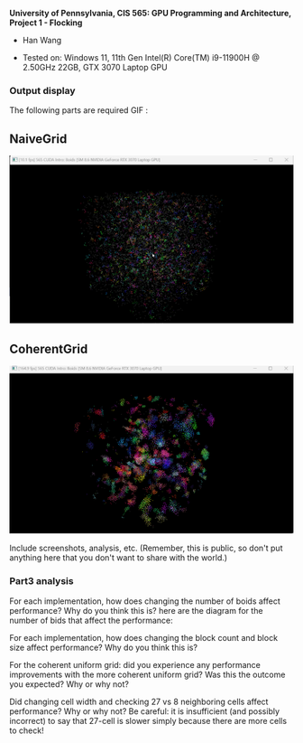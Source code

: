 **University of Pennsylvania, CIS 565: GPU Programming and Architecture,
Project 1 - Flocking**

* Han Wang

* Tested on: Windows 11, 11th Gen Intel(R) Core(TM) i9-11900H @ 2.50GHz  22GB, GTX 3070 Laptop GPU

### Output display
The following parts are required GIF :

## NaiveGrid
![Unlock FPS](images/hw2.gif)

## CoherentGrid
![Unlock FPS](images/hw.gif)

Include screenshots, analysis, etc. (Remember, this is public, so don't put
anything here that you don't want to share with the world.)

### Part3 analysis

For each implementation, how does changing the number of boids affect performance? Why do you think this is?
here are the diagram for the number of bids that affect the performance:









For each implementation, how does changing the block count and block size affect performance? Why do you think this is?







For the coherent uniform grid: did you experience any performance improvements with the more coherent uniform grid? Was this the outcome you expected? Why or why not?






Did changing cell width and checking 27 vs 8 neighboring cells affect performance? Why or why not? Be careful: it is insufficient (and possibly incorrect) to say that 27-cell is slower simply because there are more cells to check!
